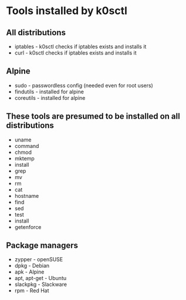 # Tools installed by k0sctl
## All distributions
- iptables - k0sctl checks if iptables exists and installs it
- curl - k0sctl checks if iptables exists and installs it
## Alpine
- sudo - passwordless config (needed even for root users)
- findutils - installed for alpine
- coreutils - installed for alpine

## These tools are presumed to be installed on all distributions
- uname
- command
- chmod
- mktemp
- install
- grep
- mv
- rm
- cat
- hostname
- find
- sed 
- test
- install
- getenforce

## Package managers
- zypper - openSUSE
- dpkg - Debian
- apk - Alpine
- apt, apt-get - Ubuntu
- slackpkg - Slackware
- rpm - Red Hat
